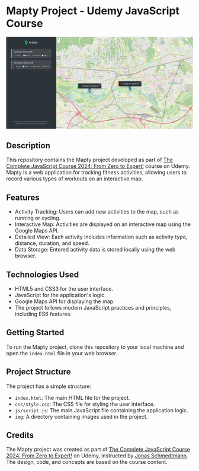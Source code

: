 # Mapty Project - Udemy JavaScript Course

![Mapty Project](img/mapty-project.png)

## Description

This repository contains the Mapty project developed as part of [The Complete JavaScript Course 2024: From Zero to Expert!](https://www.udemy.com/course/the-complete-javascript-course/) course on Udemy. Mapty is a web application for tracking fitness activities, allowing users to record various types of workouts on an interactive map.

## Features

- Activity Tracking: Users can add new activities to the map, such as running or cycling.
- Interactive Map: Activities are displayed on an interactive map using the Google Maps API.
- Detailed View: Each activity includes information such as activity type, distance, duration, and speed.
- Data Storage: Entered activity data is stored locally using the web browser.

## Technologies Used

- HTML5 and CSS3 for the user interface.
- JavaScript for the application's logic.
- Google Maps API for displaying the map.
- The project follows modern JavaScript practices and principles, including ES6 features.

## Getting Started

To run the Mapty project, clone this repository to your local machine and open the `index.html` file in your web browser.

## Project Structure

The project has a simple structure:

- `index.html`: The main HTML file for the project.
- `css/style.css`: The CSS file for styling the user interface.
- `js/script.js`: The main JavaScript file containing the application logic.
- `img`: A directory containing images used in the project.

## Credits

The Mapty project was created as part of [The Complete JavaScript Course 2024: From Zero to Expert!](https://www.udemy.com/course/the-complete-javascript-course/) on Udemy, instructed by [Jonas Schmedtmann](https://www.udemy.com/user/jonasschmedtmann/). The design, code, and concepts are based on the course content.
